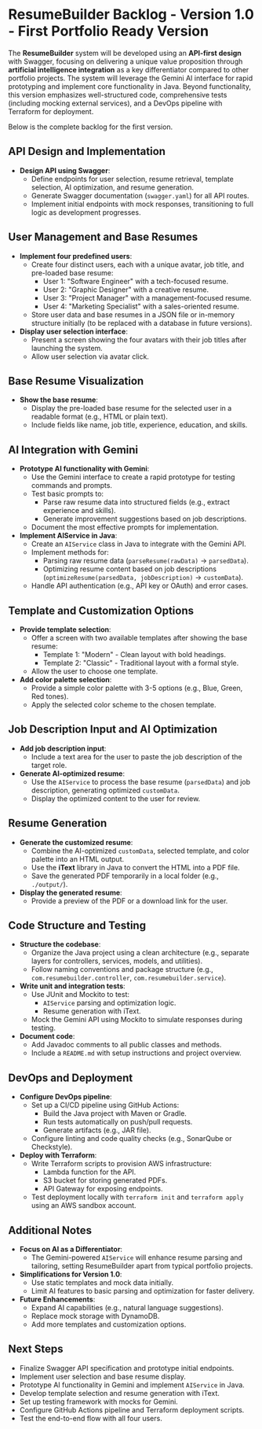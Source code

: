 <!----------------------------------------------------------------------- 
	This is part of the documentation of Deployo.io Resume Builder System.
	Copyright (C) 2025
	Leila Otto Algarve
	See LICENSE-DOCUMENTATION for copying conditions. 
------------------------------------------------------------------------>
# ResumeBuilder Backlog - Version 1.0 - First Portfolio Ready Version

The **ResumeBuilder** system will be developed using an **API-first design** with Swagger, focusing on delivering a unique value proposition through **artificial intelligence integration** as a key differentiator compared to other portfolio projects. The system will leverage the Gemini AI interface for rapid prototyping and implement core functionality in Java. Beyond functionality, this version emphasizes well-structured code, comprehensive tests (including mocking external services), and a DevOps pipeline with Terraform for deployment.

Below is the complete backlog for the first version.

## API Design and Implementation

- **Design API using Swagger**:
  - Define endpoints for user selection, resume retrieval, template selection, AI optimization, and resume generation.
  - Generate Swagger documentation (`swagger.yaml`) for all API routes.
  - Implement initial endpoints with mock responses, transitioning to full logic as development progresses.

## User Management and Base Resumes

- **Implement four predefined users**:
  - Create four distinct users, each with a unique avatar, job title, and pre-loaded base resume:
    - User 1: "Software Engineer" with a tech-focused resume.
    - User 2: "Graphic Designer" with a creative resume.
    - User 3: "Project Manager" with a management-focused resume.
    - User 4: "Marketing Specialist" with a sales-oriented resume.
  - Store user data and base resumes in a JSON file or in-memory structure initially (to be replaced with a database in future versions).
- **Display user selection interface**:
  - Present a screen showing the four avatars with their job titles after launching the system.
  - Allow user selection via avatar click.

## Base Resume Visualization

- **Show the base resume**:
  - Display the pre-loaded base resume for the selected user in a readable format (e.g., HTML or plain text).
  - Include fields like name, job title, experience, education, and skills.

## AI Integration with Gemini

- **Prototype AI functionality with Gemini**:
  - Use the Gemini interface to create a rapid prototype for testing commands and prompts.
  - Test basic prompts to:
    - Parse raw resume data into structured fields (e.g., extract experience and skills).
    - Generate improvement suggestions based on job descriptions.
  - Document the most effective prompts for implementation.
- **Implement AIService in Java**:
  - Create an `AIService` class in Java to integrate with the Gemini API.
  - Implement methods for:
    - Parsing raw resume data (`parseResume(rawData)` → `parsedData`).
    - Optimizing resume content based on job descriptions (`optimizeResume(parsedData, jobDescription)` → `customData`).
  - Handle API authentication (e.g., API key or OAuth) and error cases.

## Template and Customization Options

- **Provide template selection**:
  - Offer a screen with two available templates after showing the base resume:
    - Template 1: "Modern" - Clean layout with bold headings.
    - Template 2: "Classic" - Traditional layout with a formal style.
  - Allow the user to choose one template.
- **Add color palette selection**:
  - Provide a simple color palette with 3-5 options (e.g., Blue, Green, Red tones).
  - Apply the selected color scheme to the chosen template.

## Job Description Input and AI Optimization

- **Add job description input**:
  - Include a text area for the user to paste the job description of the target role.
- **Generate AI-optimized resume**:
  - Use the `AIService` to process the base resume (`parsedData`) and job description, generating optimized `customData`.
  - Display the optimized content to the user for review.

## Resume Generation

- **Generate the customized resume**:
  - Combine the AI-optimized `customData`, selected template, and color palette into an HTML output.
  - Use the **iText** library in Java to convert the HTML into a PDF file.
  - Save the generated PDF temporarily in a local folder (e.g., `./output/`).
- **Display the generated resume**:
  - Provide a preview of the PDF or a download link for the user.

## Code Structure and Testing

- **Structure the codebase**:
  - Organize the Java project using a clean architecture (e.g., separate layers for controllers, services, models, and utilities).
  - Follow naming conventions and package structure (e.g., `com.resumebuilder.controller`, `com.resumebuilder.service`).
- **Write unit and integration tests**:
  - Use JUnit and Mockito to test:
    - `AIService` parsing and optimization logic.
    - Resume generation with iText.
  - Mock the Gemini API using Mockito to simulate responses during testing.
- **Document code**:
  - Add Javadoc comments to all public classes and methods.
  - Include a `README.md` with setup instructions and project overview.

## DevOps and Deployment

- **Configure DevOps pipeline**:
  - Set up a CI/CD pipeline using GitHub Actions:
    - Build the Java project with Maven or Gradle.
    - Run tests automatically on push/pull requests.
    - Generate artifacts (e.g., JAR file).
  - Configure linting and code quality checks (e.g., SonarQube or Checkstyle).
- **Deploy with Terraform**:
  - Write Terraform scripts to provision AWS infrastructure:
    - Lambda function for the API.
    - S3 bucket for storing generated PDFs.
    - API Gateway for exposing endpoints.
  - Test deployment locally with `terraform init` and `terraform apply` using an AWS sandbox account.

## Additional Notes

- **Focus on AI as a Differentiator**:
  - The Gemini-powered `AIService` will enhance resume parsing and tailoring, setting ResumeBuilder apart from typical portfolio projects.
- **Simplifications for Version 1.0**:
  - Use static templates and mock data initially.
  - Limit AI features to basic parsing and optimization for faster delivery.
- **Future Enhancements**:
  - Expand AI capabilities (e.g., natural language suggestions).
  - Replace mock storage with DynamoDB.
  - Add more templates and customization options.

## Next Steps

- Finalize Swagger API specification and prototype initial endpoints.
- Implement user selection and base resume display.
- Prototype AI functionality in Gemini and implement `AIService` in Java.
- Develop template selection and resume generation with iText.
- Set up testing framework with mocks for Gemini.
- Configure GitHub Actions pipeline and Terraform deployment scripts.
- Test the end-to-end flow with all four users.

